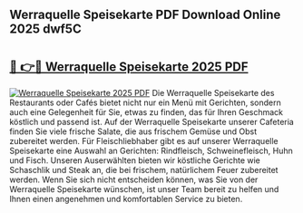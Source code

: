 ## Werraquelle Speisekarte PDF Download Online 2025 dwf5C

# <h2><a href="http://gc703u.nevu.top/?p=Werraquelle+Speisekarte">🔗 👉🔴 Werraquelle Speisekarte 2025 PDF</a></h2>

[![Werraquelle Speisekarte 2025 PDF](https://i.imgur.com/dBaPXMq.png)](http://gc703u.nevu.top/?p=Werraquelle+Speisekarte)
Die Werraquelle Speisekarte des Restaurants oder Cafés bietet nicht nur ein Menü mit Gerichten, sondern auch eine Gelegenheit für Sie, etwas zu finden, das für Ihren Geschmack köstlich und passend ist. Auf der Werraquelle Speisekarte unserer Cafeteria finden Sie viele frische Salate, die aus frischem Gemüse und Obst zubereitet werden. Für Fleischliebhaber gibt es auf unserer Werraquelle Speisekarte eine Auswahl an Gerichten: Rindfleisch, Schweinefleisch, Huhn und Fisch. Unseren Auserwählten bieten wir köstliche Gerichte wie Schaschlik und Steak an, die bei frischem, natürlichem Feuer zubereitet werden. Wenn Sie sich nicht entscheiden können, was Sie von der Werraquelle Speisekarte wünschen, ist unser Team bereit zu helfen und Ihnen einen angenehmen und komfortablen Service zu bieten.
